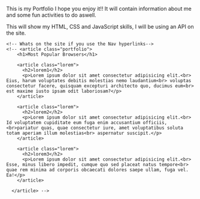 This is my Portfolio I hope you enjoy  it!!
It will contain information about me and some fun activities to do aswell.

This will show my HTML, CSS and JavaScript skills,
I will be using an API on the site.

    <!-- Whats on the site if you use the Nav hyperlinks-->
    <!-- <article class="portfolio">
        <h1>Most Popular Browsers</h1>
        
        <article class="lorem">
          <h2>lorem1</h2>
          <p>Lorem ipsum dolor sit amet consectetur adipisicing elit.<br> Eius, harum voluptates debitis molestias nemo laudantium<br> voluptas consectetur facere, quisquam excepturi architecto quo, ducimus eum<br> est maxime iusto ipsam odit laboriosam?</p>       
        </article>

        <article class="lorem">
          <h2>lorem2</h2>
          <p>Lorem ipsum dolor sit amet consectetur adipisicing elit.<br> Id voluptatem cupiditate eum fuga enim accusantium officiis,<br>pariatur quas, quae consectetur iure, amet voluptatibus soluta totam aperiam illum molestias<br> aspernatur suscipit.</p>
        </article>

        <article class="lorem">
          <h2>lorem3</h2>
          <p>Lorem ipsum dolor sit amet consectetur adipisicing elit.<br> Esse, minus libero impedit, cumque quo sed placeat natus tempore<br> quae rem minima ad corporis obcaecati dolores saepe ullam, fuga vel. Ea!</p>
        </article>

      </article> -->



